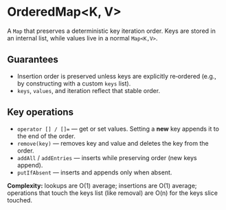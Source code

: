 # OrderedMap<K, V>

A `Map` that preserves a deterministic key iteration order. Keys are stored in an internal list, while values live in a normal `Map<K,V>`.

## Guarantees
- Insertion order is preserved unless keys are explicitly re‑ordered (e.g., by constructing with a custom `keys` list).
- `keys`, `values`, and iteration reflect that stable order.

## Key operations
- `operator [] / []=` — get or set values. Setting a **new** key appends it to the end of the order.
- `remove(key)` — removes key and value and deletes the key from the order.
- `addAll` / `addEntries` — inserts while preserving order (new keys append).
- `putIfAbsent` — inserts and appends only when absent.

**Complexity:** lookups are O(1) average; insertions are O(1) average; operations that touch the keys list (like removal) are O(n) for the keys slice touched.
